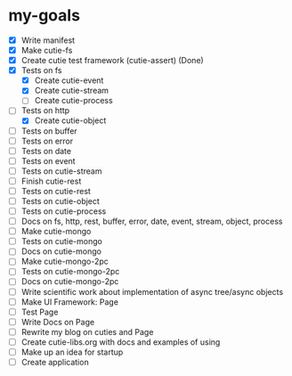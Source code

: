 # my-goals
- [x] Write manifest
- [x] Make cutie-fs
- [x] Create cutie test framework (cutie-assert) (Done)
- [x] Tests on fs
  - [x] Create cutie-event
  - [x] Create cutie-stream
  - [ ] Create cutie-process
- [ ] Tests on http
  - [x] Create cutie-object
- [ ] Tests on buffer
- [ ] Tests on error
- [ ] Tests on date
- [ ] Tests on event
- [ ] Tests on cutie-stream
- [ ] Finish cutie-rest
- [ ] Tests on cutie-rest
- [ ] Tests on cutie-object
- [ ] Tests on cutie-process
- [ ] Docs on fs, http, rest, buffer, error, date, event, stream, object, process
- [ ] Make cutie-mongo
- [ ] Tests on cutie-mongo
- [ ] Docs on cutie-mongo
- [ ] Make cutie-mongo-2pc
- [ ] Tests on cutie-mongo-2pc
- [ ] Docs on cutie-mongo-2pc
- [ ] Write scientific work about implementation of async tree/async objects
- [ ] Make UI Framework: Page
- [ ] Test Page
- [ ] Write Docs on Page
- [ ] Rewrite my blog on cuties and Page
- [ ] Create cutie-libs.org with docs and examples of using
- [ ] Make up an idea for startup
- [ ] Create application
